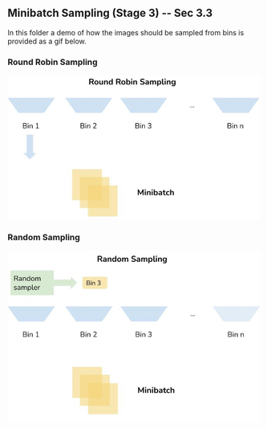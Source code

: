 ## Minibatch Sampling (Stage 3) -- Sec 3.3

In this folder a demo of how the images should be sampled from bins is provided as a gif below.


### Round Robin Sampling
![rr](roundrobin.gif)

### Random Sampling
![rs](randomsampling.gif)